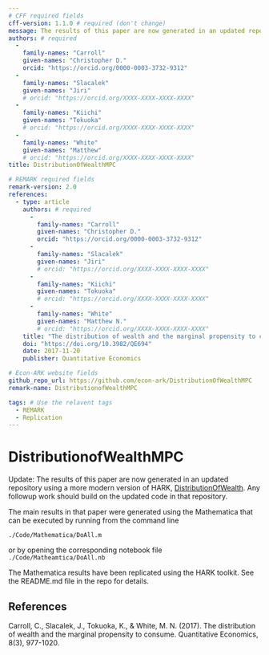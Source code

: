 ```yaml
---
# CFF required fields
cff-version: 1.1.0 # required (don't change)
message: The results of this paper are now generated in an updated repository using a more modern version of HARK, https://github.com/econ-ark/DistributionOfWealthMPC. Any followup work should build on the updated code in that repository. # optional
authors: # required
  -
    family-names: "Carroll"
    given-names: "Christopher D."
    orcid: "https://orcid.org/0000-0003-3732-9312"
  -
    family-names: "Slacalek"
    given-names: "Jiri"
    # orcid: "https://orcid.org/XXXX-XXXX-XXXX-XXXX"
  -
    family-names: "Kiichi"
    given-names: "Tokuoka"
    # orcid: "https://orcid.org/XXXX-XXXX-XXXX-XXXX"
  -
    family-names: "White"
    given-names: "Matthew"
    # orcid: "https://orcid.org/XXXX-XXXX-XXXX-XXXX"
title: DistributionOfWealthMPC

# REMARK required fields
remark-version: 2.0
references: 
  - type: article
    authors: # required
      -
        family-names: "Carroll"
        given-names: "Christopher D."
        orcid: "https://orcid.org/0000-0003-3732-9312"
      -
        family-names: "Slacalek"
        given-names: "Jiri"
        # orcid: "https://orcid.org/XXXX-XXXX-XXXX-XXXX"
      -
        family-names: "Kiichi"
        given-names: "Tokuoka"
        # orcid: "https://orcid.org/XXXX-XXXX-XXXX-XXXX"
      -
        family-names: "White"
        given-names: "Matthew N."
        # orcid: "https://orcid.org/XXXX-XXXX-XXXX-XXXX"
    title: "The distribution of wealth and the marginal propensity to consume" # required
    doi: "https://doi.org/10.3982/QE694"
    date: 2017-11-20
    publisher: Quantitative Economics

# Econ-ARK website fields
github_repo_url: https://github.com/econ-ark/DistributionOfWealthMPC
remark-name: DistributionofWealthMPC

tags: # Use the relavent tags
  - REMARK
  - Replication
---
```



# DistributionofWealthMPC 
Update: The results of this paper are now generated in an updated repository using a more modern version of HARK, [DistributionOfWealth](https://github.com/econ-ark/DistributionOfWealth). Any followup work should build on the updated code in that repository.

The main results in that paper were generated using the Mathematica that can be executed by running from the command line 

`./Code/Mathematica/DoAll.m`

or by opening the corresponding notebook file `./Code/Matheamtica/DoAll.nb`

The Mathematica results have been replicated using the HARK toolkit.  See the README.md file in the repo for details.

## References

Carroll, C., Slacalek, J., Tokuoka, K., & White, M. N. (2017). The distribution of wealth and the marginal propensity to consume. Quantitative Economics, 8(3), 977-1020.

